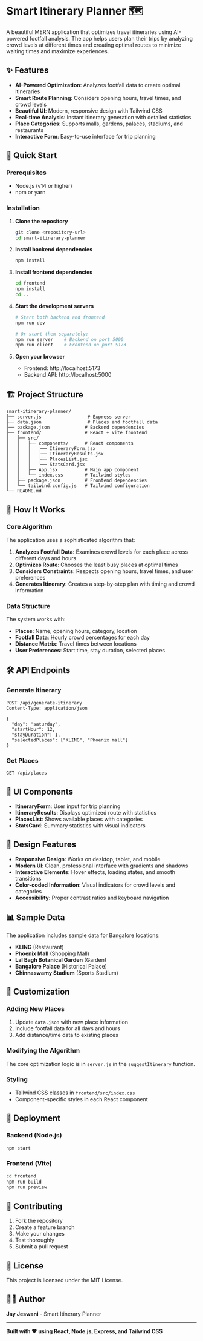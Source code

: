 # Smart Itinerary Planner 🗺️

A beautiful MERN application that optimizes travel itineraries using AI-powered footfall analysis. The app helps users plan their trips by analyzing crowd levels at different times and creating optimal routes to minimize waiting times and maximize experiences.

## ✨ Features

- **AI-Powered Optimization**: Analyzes footfall data to create optimal itineraries
- **Smart Route Planning**: Considers opening hours, travel times, and crowd levels
- **Beautiful UI**: Modern, responsive design with Tailwind CSS
- **Real-time Analysis**: Instant itinerary generation with detailed statistics
- **Place Categories**: Supports malls, gardens, palaces, stadiums, and restaurants
- **Interactive Form**: Easy-to-use interface for trip planning

## 🚀 Quick Start

### Prerequisites
- Node.js (v14 or higher)
- npm or yarn

### Installation

1. **Clone the repository**
   ```bash
   git clone <repository-url>
   cd smart-itinerary-planner
   ```

2. **Install backend dependencies**
   ```bash
   npm install
   ```

3. **Install frontend dependencies**
   ```bash
   cd frontend
   npm install
   cd ..
   ```

4. **Start the development servers**
   ```bash
   # Start both backend and frontend
   npm run dev
   
   # Or start them separately:
   npm run server    # Backend on port 5000
   npm run client    # Frontend on port 5173
   ```

5. **Open your browser**
   - Frontend: http://localhost:5173
   - Backend API: http://localhost:5000

## 🏗️ Project Structure

```
smart-itinerary-planner/
├── server.js                 # Express server
├── data.json                 # Places and footfall data
├── package.json             # Backend dependencies
├── frontend/                # React + Vite frontend
│   ├── src/
│   │   ├── components/      # React components
│   │   │   ├── ItineraryForm.jsx
│   │   │   ├── ItineraryResults.jsx
│   │   │   ├── PlacesList.jsx
│   │   │   └── StatsCard.jsx
│   │   ├── App.jsx          # Main app component
│   │   └── index.css        # Tailwind styles
│   ├── package.json         # Frontend dependencies
│   └── tailwind.config.js   # Tailwind configuration
└── README.md
```

## 🎯 How It Works

### Core Algorithm
The application uses a sophisticated algorithm that:

1. **Analyzes Footfall Data**: Examines crowd levels for each place across different days and hours
2. **Optimizes Route**: Chooses the least busy places at optimal times
3. **Considers Constraints**: Respects opening hours, travel times, and user preferences
4. **Generates Itinerary**: Creates a step-by-step plan with timing and crowd information

### Data Structure
The system works with:
- **Places**: Name, opening hours, category, location
- **Footfall Data**: Hourly crowd percentages for each day
- **Distance Matrix**: Travel times between locations
- **User Preferences**: Start time, stay duration, selected places

## 🛠️ API Endpoints

### Generate Itinerary
```http
POST /api/generate-itinerary
Content-Type: application/json

{
  "day": "saturday",
  "startHour": 12,
  "stayDuration": 1,
  "selectedPlaces": ["KLING", "Phoenix mall"]
}
```

### Get Places
```http
GET /api/places
```

## 🎨 UI Components

- **ItineraryForm**: User input for trip planning
- **ItineraryResults**: Displays optimized route with statistics
- **PlacesList**: Shows available places with categories
- **StatsCard**: Summary statistics with visual indicators

## 🎨 Design Features

- **Responsive Design**: Works on desktop, tablet, and mobile
- **Modern UI**: Clean, professional interface with gradients and shadows
- **Interactive Elements**: Hover effects, loading states, and smooth transitions
- **Color-coded Information**: Visual indicators for crowd levels and categories
- **Accessibility**: Proper contrast ratios and keyboard navigation

## 📊 Sample Data

The application includes sample data for Bangalore locations:
- **KLING** (Restaurant)
- **Phoenix Mall** (Shopping Mall)
- **Lal Bagh Botanical Garden** (Garden)
- **Bangalore Palace** (Historical Palace)
- **Chinnaswamy Stadium** (Sports Stadium)

## 🔧 Customization

### Adding New Places
1. Update `data.json` with new place information
2. Include footfall data for all days and hours
3. Add distance/time data to existing places

### Modifying the Algorithm
The core optimization logic is in `server.js` in the `suggestItinerary` function.

### Styling
- Tailwind CSS classes in `frontend/src/index.css`
- Component-specific styles in each React component

## 🚀 Deployment

### Backend (Node.js)
```bash
npm start
```

### Frontend (Vite)
```bash
cd frontend
npm run build
npm run preview
```

## 🤝 Contributing

1. Fork the repository
2. Create a feature branch
3. Make your changes
4. Test thoroughly
5. Submit a pull request

## 📝 License

This project is licensed under the MIT License.

## 👨‍💻 Author

**Jay Jeswani** - Smart Itinerary Planner

---

**Built with ❤️ using React, Node.js, Express, and Tailwind CSS**
